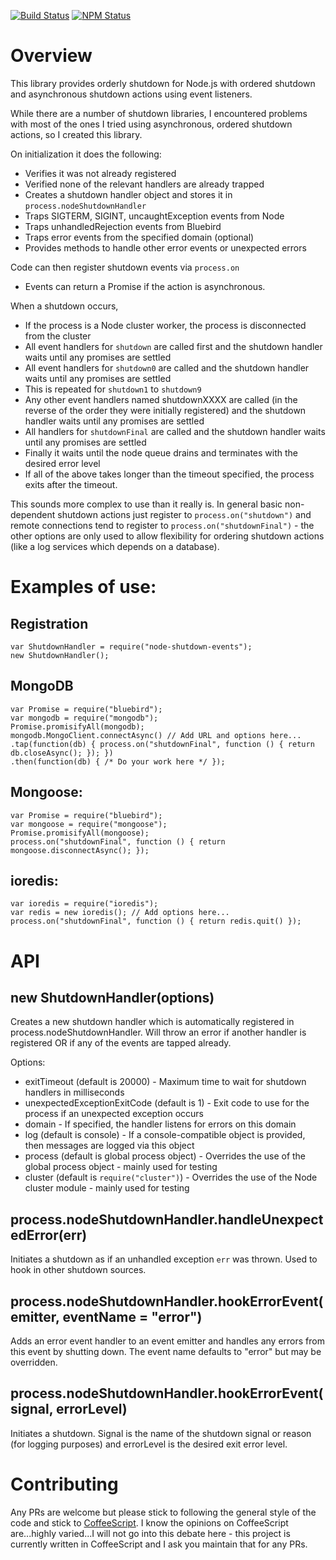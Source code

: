 [![Build Status](https://travis-ci.org/UberEther/node-shutdown-events.svg?branch=master)](https://travis-ci.org/UberEther/node-shutdown-events)
[![NPM Status](https://badge.fury.io/js/node-shutdown-events.svg)](http://badge.fury.io/js/node-shutdown-events)

# Overview

This library provides orderly shutdown for Node.js with ordered shutdown and asynchronous shutdown actions using event listeners.

While there are a number of shutdown libraries, I encountered problems with most of the ones I tried using asynchronous, ordered shutdown actions, so I created this library.

On initialization it does the following:

- Verifies it was not already registered
- Verified none of the relevant handlers are already trapped
- Creates a shutdown handler object and stores it in ```process.nodeShutdownHandler```
- Traps SIGTERM, SIGINT, uncaughtException events from Node
- Traps unhandledRejection events from Bluebird
- Traps error events from the specified domain (optional)
- Provides methods to handle other error events or unexpected errors

Code can then register shutdown events via ```process.on```
- Events can return a Promise if the action is asynchronous.

When a shutdown occurs,
- If the process is a Node cluster worker, the process is disconnected from the cluster
- All event handlers for  ```shutdown``` are called first and the shutdown handler waits until any promises are settled
- All event handlers for  ```shutdown0``` are called and the shutdown handler waits until any promises are settled
- This is repeated for ```shutdown1``` to ```shutdown9```
- Any other event handlers named shutdownXXXX are called (in the reverse of the order they were initially registered) and the shutdown handler waits until any promises are settled
- All handlers for ```shutdownFinal``` are called and the shutdown handler waits until any promises are settled
- Finally it waits until the node queue drains and terminates with the desired error level
- If all of the above takes longer than the timeout specified, the process exits after the timeout.

This sounds more complex to use than it really is.  In general basic non-dependent shutdown actions just register to ```process.on("shutdown")``` and remote connections tend to
register to ```process.on("shutdownFinal")``` - the other options are only used to allow flexibility for ordering shutdown actions (like a log services which depends on a database).

# Examples of use:

## Registration
```
var ShutdownHandler = require("node-shutdown-events");
new ShutdownHandler();
```

## MongoDB
```
var Promise = require("bluebird");
var mongodb = require("mongodb");
Promise.promisifyAll(mongodb);
mongodb.MongoClient.connectAsync() // Add URL and options here...
.tap(function(db) { process.on("shutdownFinal", function () { return db.closeAsync(); }); })
.then(function(db) { /* Do your work here */ });
```

## Mongoose:
```
var Promise = require("bluebird");
var mongoose = require("mongoose");
Promise.promisifyAll(mongoose);
process.on("shutdownFinal", function () { return mongoose.disconnectAsync(); });
```

## ioredis:
```
var ioredis = require("ioredis");
var redis = new ioredis(); // Add options here...
process.on("shutdownFinal", function () { return redis.quit() });
```

# API

## new ShutdownHandler(options)

Creates a new shutdown handler which is automatically registered in process.nodeShutdownHandler.  Will throw an error if another handler is registered OR if any of the events are tapped already.

Options:
- exitTimeout (default is 20000) - Maximum time to wait for shutdown handlers in milliseconds
- unexpectedExceptionExitCode (default is 1) - Exit code to use for the process if an unexpected exception occurs
- domain - If specified, the handler listens for errors on this domain
- log (default is console) - If a console-compatible object is provided, then messages are logged via this object
- process (default is global process object) - Overrides the use of the global process object - mainly used for testing
- cluster (default is ```require("cluster")```) - Overrides the use of the Node cluster module - mainly used for testing

## process.nodeShutdownHandler.handleUnexpectedError(err)

Initiates a shutdown as if an unhandled exception ```err``` was thrown.  Used to hook in other shutdown sources.

## process.nodeShutdownHandler.hookErrorEvent(emitter, eventName = "error")

Adds an error event handler to an event emitter and handles any errors from this event by shutting down.  The
event name defaults to "error" but may be overridden.

## process.nodeShutdownHandler.hookErrorEvent(signal, errorLevel)

Initiates a shutdown.  Signal is the name of the shutdown signal or reason (for logging purposes) and errorLevel is the desired exit error level.  

# Contributing

Any PRs are welcome but please stick to following the general style of the code and stick to [CoffeeScript](http://coffeescript.org/).  I know the opinions on CoffeeScript are...highly varied...I will not go into this debate here - this project is currently written in CoffeeScript and I ask you maintain that for any PRs.